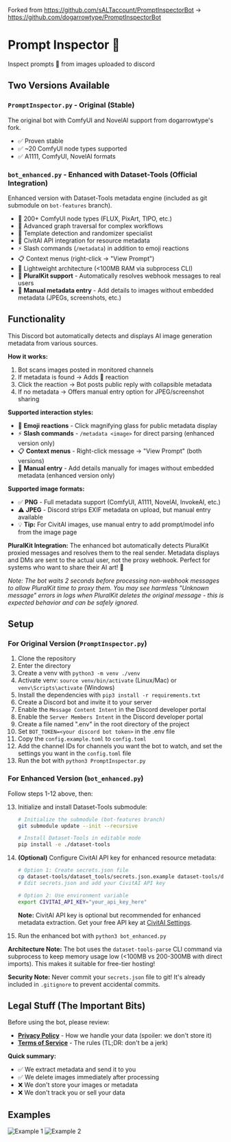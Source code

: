Forked from https://github.com/sALTaccount/PromptInspectorBot → https://github.com/dogarrowtype/PromptInspectorBot

# Prompt Inspector 🔎
Inspect prompts 🔎 from images uploaded to discord

## Two Versions Available

### **`PromptInspector.py`** - Original (Stable)
The original bot with ComfyUI and NovelAI support from dogarrowtype's fork.
- ✅ Proven stable
- ✅ ~20 ComfyUI node types supported
- ✅ A1111, ComfyUI, NovelAI formats

### **`bot_enhanced.py`** - Enhanced with Dataset-Tools (Official Integration)
Enhanced version with Dataset-Tools metadata engine (included as git submodule on `bot-features` branch).
- 🚀 200+ ComfyUI node types (FLUX, PixArt, TIPO, etc.)
- 🚀 Advanced graph traversal for complex workflows
- 🚀 Template detection and randomizer specialist
- 🚀 CivitAI API integration for resource metadata
- ⚡ Slash commands (`/metadata`) in addition to emoji reactions
- 📋 Context menus (right-click → "View Prompt")
- 💾 Lightweight architecture (<100MB RAM via subprocess CLI)
- 🌈 **PluralKit support** - Automatically resolves webhook messages to real users
- 📝 **Manual metadata entry** - Add details to images without embedded metadata (JPEGs, screenshots, etc.)

## Functionality

This Discord bot automatically detects and displays AI image generation metadata from various sources.

**How it works:**
1. Bot scans images posted in monitored channels
2. If metadata is found → Adds 🔎 reaction
3. Click the reaction → Bot posts public reply with collapsible metadata
4. If no metadata → Offers manual entry option for JPEG/screenshot sharing

**Supported interaction styles:**
- 🔎 **Emoji reactions** - Click magnifying glass for public metadata display
- ⚡ **Slash commands** - `/metadata <image>` for direct parsing (enhanced version only)
- 📋 **Context menus** - Right-click message → "View Prompt" (both versions)
- 📝 **Manual entry** - Add details manually for images without embedded metadata (enhanced version only)

**Supported image formats:**
- ✅ **PNG** - Full metadata support (ComfyUI, A1111, NovelAI, InvokeAI, etc.)
- ⚠️ **JPEG** - Discord strips EXIF metadata on upload, but manual entry available
- 💡 **Tip:** For CivitAI images, use manual entry to add prompt/model info from the image page

**PluralKit Integration:**
The enhanced bot automatically detects PluralKit proxied messages and resolves them to the real sender. Metadata displays and DMs are sent to the actual user, not the proxy webhook. Perfect for systems who want to share their AI art! 🌈

*Note: The bot waits 2 seconds before processing non-webhook messages to allow PluralKit time to proxy them. You may see harmless "Unknown message" errors in logs when PluralKit deletes the original message - this is expected behavior and can be safely ignored.*

## Setup

### For Original Version (`PromptInspector.py`)

1. Clone the repository
2. Enter the directory
3. Create a venv with `python3 -m venv ./venv`
4. Activate venv: `source venv/bin/activate` (Linux/Mac) or `venv\Scripts\activate` (Windows)
5. Install the dependencies with `pip3 install -r requirements.txt`
6. Create a Discord bot and invite it to your server
7. Enable the `Message Content Intent` in the Discord developer portal
8. Enable the `Server Members Intent` in the Discord developer portal
9. Create a file named ".env" in the root directory of the project
10. Set `BOT_TOKEN=<your discord bot token>` in the .env file
11. Copy the `config.example.toml` to `config.toml`
12. Add the channel IDs for channels you want the bot to watch, and set the settings you want in the `config.toml` file
13. Run the bot with `python3 PromptInspector.py`

### For Enhanced Version (`bot_enhanced.py`)

Follow steps 1-12 above, then:

13. Initialize and install Dataset-Tools submodule:
    ```bash
    # Initialize the submodule (bot-features branch)
    git submodule update --init --recursive

    # Install Dataset-Tools in editable mode
    pip install -e ./dataset-tools
    ```

14. **(Optional)** Configure CivitAI API key for enhanced resource metadata:
    ```bash
    # Option 1: Create secrets.json file
    cp dataset-tools/dataset_tools/secrets.json.example dataset-tools/dataset_tools/secrets.json
    # Edit secrets.json and add your CivitAI API key

    # Option 2: Use environment variable
    export CIVITAI_API_KEY="your_api_key_here"
    ```

    **Note:** CivitAI API key is optional but recommended for enhanced metadata extraction. Get your free API key at [CivitAI Settings](https://civitai.com/user/account).

15. Run the enhanced bot with `python3 bot_enhanced.py`

**Architecture Note:** The bot uses the `dataset-tools-parse` CLI command via subprocess to keep memory usage low (<100MB vs 200-300MB with direct imports). This makes it suitable for free-tier hosting!

**Security Note:** Never commit your `secrets.json` file to git! It's already included in `.gitignore` to prevent accidental commits.

## Legal Stuff (The Important Bits)

Before using the bot, please review:
- **[Privacy Policy](PRIVACY.md)** - How we handle your data (spoiler: we don't store it)
- **[Terms of Service](TERMS_OF_SERVICE.md)** - The rules (TL;DR: don't be a jerk)

**Quick summary:**
- ✅ We extract metadata and send it to you
- ✅ We delete images immediately after processing
- ❌ We don't store your images or metadata
- ❌ We don't track you or sell your data

## Examples
![Example 1](images/2023-03-09_00-14.png)
![Example 2](images/2023-03-09_00-14_1.png)
